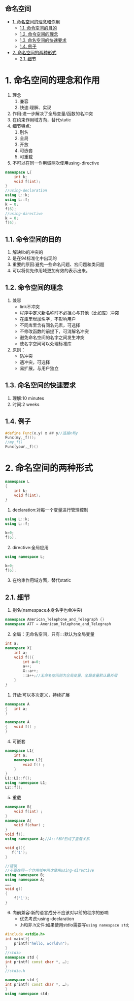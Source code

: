 命名空间
---

<!-- TOC -->

- [1. 命名空间的理念和作用](#1-命名空间的理念和作用)
  - [1.1. 命令空间的目的](#11-命令空间的目的)
  - [1.2. 命令空间的理念](#12-命令空间的理念)
  - [1.3. 命名空间的快速要求](#13-命名空间的快速要求)
  - [1.4. 例子](#14-例子)
- [2. 命名空间的两种形式](#2-命名空间的两种形式)
  - [2.1. 细节](#21-细节)

<!-- /TOC -->

# 1. 命名空间的理念和作用
1. 理念
    1. 兼容
    2. 快速:理解、实现
2. 作用:进一步解决了全局变量/函数的名冲突
3. 在约束作用域方向，替代static
4. 细节特点:
    1. 别名
    2. 全局
    3. 开放
    4. 可嵌套
    5. 可重载
5. 不可以在同一作用域两次使用using-directive
```c++
namespace L{
    int k;
    void f(int);
}
//using-declaration
using L::k;
using L::f;
k = 0;
f(6);
//using-directive
k = 0;
f(6);
```

## 1.1. 命令空间的目的
1. 解决lib的冲突的
2. 是在94标准化中出现的
3. 重要的原因:避免一些命名问题、宏问题和类问题
4. 可以将优先作用域更加有效的表示出来。

## 1.2. 命令空间的理念
1. 兼容
    + link不冲突
    + 程序中定义新名称时不必担心与其他（比如库）冲突
    + 在库里增加名字，不影响用户
    + 不同库里含有同名元素，可选择
    + 不修改函数的前提下，可消解名冲突
    + 避免命名空间的名字之间发生冲突
    + 使名字空间可以处理标准库
2. 原则：
    + 防冲突
    + 遇冲突，可选择
    + 易扩展，与用户独立

## 1.3. 命名空间的快速要求
1. 理解:10 minutes
2. 时间:2 weeks

## 1.4. 例子
```c++
#define Func(x,y) x ## y//连接x和y
Func(my,_f)();
//my_f()
Func(your,_f)()
```

# 2. 命名空间的两种形式
```c++
namespace L
{
    int k;
    void f(int);
}
```
1. declaration:对每一个变量进行管理控制
```c++
using L::k;
using L::f; 

k=0;
f(6);
```
2. directive:全局应用
```c++
using namespace L;

k=0;
f(6);
```
3. 在约束作用域方面，替代static

## 2.1. 细节
1. 别名(namespace本身名字也会冲突)
```c++
namespace American_Telephone_and_Telegraph {}
namespace ATT = American_Telephone_and_Telegraph
```
2. 全局：无命名空间，只有`::`默认为全局变量
```c++
int a;
namespace X{
    int a;
    void f(){
        int a=0;
        a++;
        X::a++;
        ::a++;//无命名空间则为全局变量，全局变量默认最外层
    }
}
```
1. 开放:可以多次定义，持续扩展
```c++
namespace A
{   int a;
}

namespace A
{   void f() ;
}
```
4. 可嵌套
```c++
namespace L1{
    int a;
    namespace L2{
        void f() ;
    }
}
L1::L2::f(); 
using namespace L1;
L2::f();
```
5. 重载
```c++
namespace B{
    void f(int) ;
}
namespace A{
    void f(char) ;
}
void f();
using namespace A;//A::f和f形成了重载关系

void g(){
   f('1');
}
```
```c++
//错误
//不要在同一个作用域中两次使用using-directive
using namespace B;
using namespace A;
…….
void g()
{ 
    f('1');
}

```
6. 向前兼容:新的语言成分不应该对以前的程序的影响
    + 优先考虑:using-declaration
    + .h和非.h文件:如果使用stdio需要写`using namespace std`;
```c++
#include <stdio.h>
int main(){
    printf("hello, world\n"); 
}
//stdio
namespace std { 
int printf( const char *, …);
}
//stdio.h

namespace std { 
int printf( const char *, …);
}
using namespace std;
```